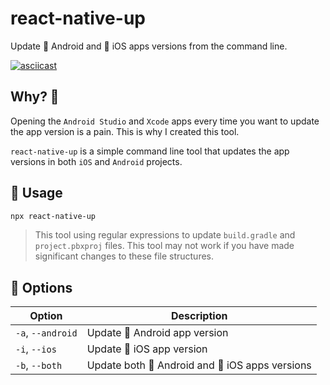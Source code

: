 # react-native-up

Update 🤖 Android and 🍎 iOS apps versions from the command line.

[![asciicast](https://asciinema.org/a/wVa5hQoWtEdnX8rAFzbOhwCCa.svg)](https://asciinema.org/a/wVa5hQoWtEdnX8rAFzbOhwCCa)

## Why? 🤔

Opening the `Android Studio` and `Xcode` apps every time you want to update the app version is a pain. This is why I
created this tool.

`react-native-up` is a simple command line tool that updates the app versions in both `iOS` and `Android` projects.

## 🚀 Usage

```bash
npx react-native-up
```

> This tool using regular expressions to update `build.gradle` and `project.pbxproj` files. This tool may not work if you have made significant changes to these file structures.

## 🔧️ Options

| Option            | Description                                     |
|-------------------|-------------------------------------------------|
| `-a`, `--android` | Update 🤖 Android app version                   |
| `-i`, `--ios`     | Update 🍎 iOS app version                       |
| `-b`, `--both`    | Update both 🤖 Android and 🍎 iOS apps versions |
